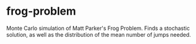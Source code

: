 # frog-problem
Monte Carlo simulation of Matt Parker's Frog Problem. Finds a stochastic solution, as well as the distribution of the mean number of jumps needed.
